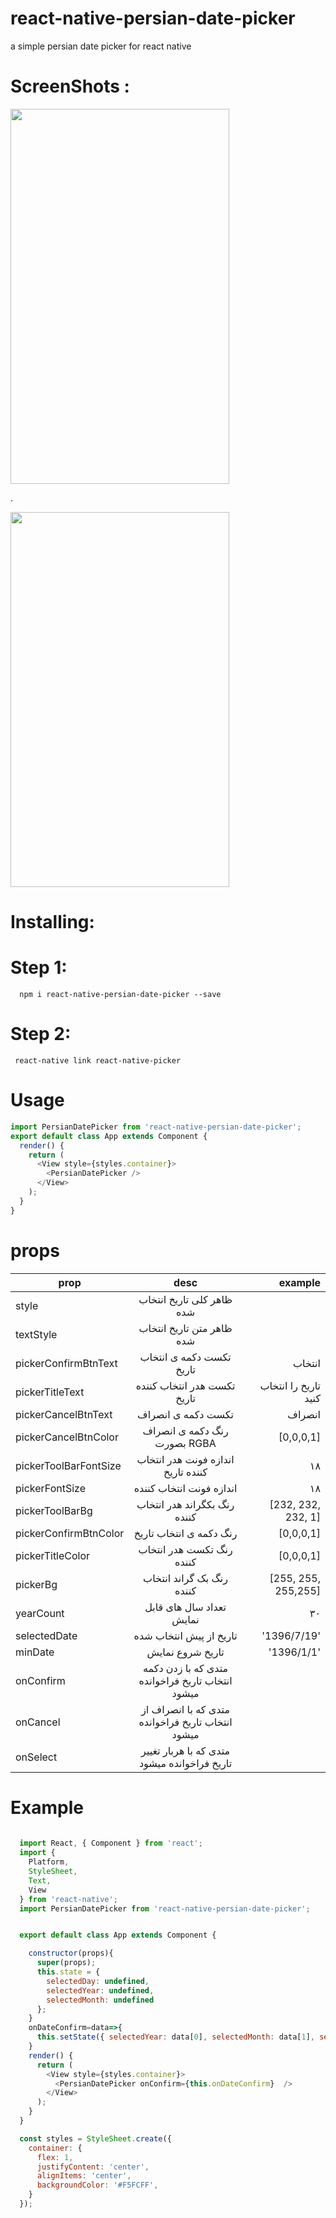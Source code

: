 # react-native-persian-date-picker
a simple persian date picker for react native

# ScreenShots : 
<img src="http://up.upinja.com/8zxn9.png" width="350" height="600"/>

.

<img src="https://cdn.pbrd.co/images/GPY2PdA.png" width="350" height="600"/> 

# Installing:
   # Step 1:
      npm i react-native-persian-date-picker --save
   # Step 2:
     react-native link react-native-picker
     
# Usage
```javascript
import PersianDatePicker from 'react-native-persian-date-picker';
export default class App extends Component {
  render() {
    return (
      <View style={styles.container}>
        <PersianDatePicker />
      </View>
    );
  }
}
```
# props

| prop          |      desc     | example  |
| ------------- |:-------------:| -----:   |
|    style      | ظاهر کلی تاریخ انتخاب شده |     |
| textStyle     | ظاهر متن تاریخ انتخاب شده       |       |
| pickerConfirmBtnText | تکست دکمه ی انتخاب تاریخ      |    انتخاب    |
| pickerTitleText | تکست هدر انتخاب کننده تاریخ      |    تاریخ را انتخاب کنید    |
| pickerCancelBtnText | تکست دکمه ی انصراف       |    انصراف    |
| pickerCancelBtnColor | رنگ دکمه ی انصراف بصورت RGBA      |    [0,0,0,1]    |
| pickerToolBarFontSize | اندازه فونت هدر انتخاب کننده تاریخ      |    ۱۸    |
| pickerFontSize | اندازه فونت انتخاب کننده      |    ۱۸    |
| pickerToolBarBg | رنگ بکگراند هدر انتخاب کننده      |    [232, 232, 232, 1]    |
| pickerConfirmBtnColor | رنگ دکمه ی انتخاب تاریخ      |    [0,0,0,1]    |
| pickerTitleColor | رنگ تکست هدر انتخاب کننده      |    [0,0,0,1]    |
| pickerBg | رنگ بک گراند انتخاب کننده      |    [255, 255, 255,255]    |
| yearCount | تعداد سال های قابل نمایش      |    ۳۰    |
| selectedDate | تاریخ از پیش انتخاب شده      |    '1396/7/19'    |
| minDate | تاریخ شروع نمایش      |   '1396/1/1'    |
| onConfirm | متدی که با زدن دکمه انتخاب تاریخ فراخوانده میشود      |        |
| onCancel | متدی که با انصراف از انتخاب تاریخ فراخوانده میشود      |        |
| onSelect | متدی که با هربار تغییر تاریخ فراخوانده میشود      |        |


# Example
  ```javascript
      
    import React, { Component } from 'react';
    import {
      Platform,
      StyleSheet,
      Text,
      View
    } from 'react-native';
    import PersianDatePicker from 'react-native-persian-date-picker';


    export default class App extends Component {

      constructor(props){
        super(props);
        this.state = {
          selectedDay: undefined,
          selectedYear: undefined,
          selectedMonth: undefined
        };
      }
      onDateConfirm=data=>{
        this.setState({ selectedYear: data[0], selectedMonth: data[1], selectedDay: data[2] });
      }
      render() {
        return (
          <View style={styles.container}>
            <PersianDatePicker onConfirm={this.onDateConfirm}  />
          </View>
        );
      }
    }

    const styles = StyleSheet.create({
      container: {
        flex: 1,
        justifyContent: 'center',
        alignItems: 'center',
        backgroundColor: '#F5FCFF',
      }
    }); 
 ```

